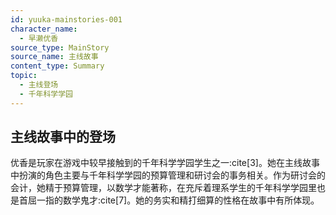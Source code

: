 ```yaml
---
id: yuuka-mainstories-001
character_name:
  - 早濑优香
source_type: MainStory
source_name: 主线故事
content_type: Summary
topic:
  - 主线登场
  - 千年科学学园
---
```

## 主线故事中的登场
优香是玩家在游戏中较早接触到的千年科学学园学生之一:cite[3]。她在主线故事中扮演的角色主要与千年科学学园的预算管理和研讨会的事务相关。作为研讨会的会计，她精于预算管理，以数学才能著称，在充斥着理系学生的千年科学学园里也是首屈一指的数学鬼才:cite[7]。她的务实和精打细算的性格在故事中有所体现。